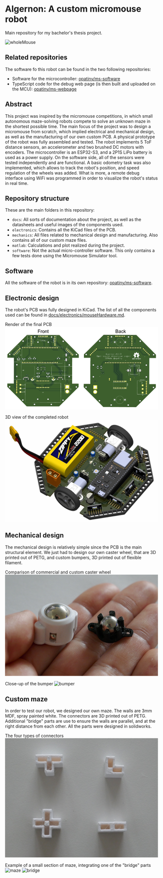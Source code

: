 # Algernon: A custom micromouse robot

Main repository for my bachelor's thesis project.

![wholeMouse](./docs/images/wholeMouse.png)

## Related repositories

The software fo this robot can be found in the two following repositories:

- Software for the microcontroller: [opatiny/ms-software](https://github.com/opatiny/ms-software)
- TypeScript code for the debug web page (is then built and uploaded on the MCU): [opatiny/ms-webpage](https://github.com/opatiny/ms-webpage)

## Abstract

This project was inspired by the micromouse competitions, in which small autonomous maze-solving robots compete to solve an unknown maze in the shortest possible time. The main focus of the project was to design a micromouse from scratch, which implied electrical and mechanical design, as well as the manufacturing of our own custom PCB. A physical prototype of the robot was fully assembled and tested. The robot implements 5 ToF distance sensors, an accelerometer and two brushed DC motors with encoders. The microcontroller is an ESP32-S3, and a 2P1S LiPo battery is used as a power supply. On the software side, all of the sensors were tested independently and are functional. A basic odometry task was also implemented, which allows to track the robot's position, and speed regulation of the wheels was added. What is more, a remote debug interface using WiFi was programmed in order to visualize the robot's status in real time.

## Repository structure

These are the main folders in this repository:

- `docs`: All sorts of documentation about the project, as well as the datasheets and useful images of the components used.
- `electronics`: Contains all the KiCad files of the PCB.
- `mechanics`: All files related to mechanical design and manufacturing. Also contains all of our custom maze files.
- `matlab`: Calculations and plot realized during the project.
- `software`: Not the actual micro-controller software. This only contains a few tests done using the Micromouse Simulator tool.

## Software

All the software of the robot is in its own repository: [opatiny/ms-software](https://github.com/opatiny/micromouse).

## Electronic design

The robot's PCB was fully designed in KiCad. The list of all the components used can be found in [docs/electronics/mouseHardware.md](./docs/electronics/mouseHardware.md).

Render of the final PCB
![pcb](./docs/images/ms-pcb.png)

3D view of the completed robot
![3D](./docs/images/algernon-iso.jpg)

## Mechanical design

The mechanical design is relatively simple since the PCB is the main structural element. We just had to design our own caster wheel, that are 3D printed out of PETG, and custom bumpers, 3D printed out of flexible filament.

Comparison of commercial and custom caster wheel
![caster](./docs/images/caster.jpg)

Close-up of the bumper
![bumper](./docs/images/bumperSoft.JPG)

## Custom maze

In order to test our robot, we designed our own maze. The walls are 3mm MDF, spray painted white. The connectors are 3D printed out of PETG. Additional "bridge" parts are use to ensure the walls are parallel, and at the right distance from each other. All the parts were designed in solidworks.

The four types of connectors
![connector](./docs/images/corners.jpg)

Example of a small section of maze, integrating one of the "bridge" parts
![maze](./docs/images/mazeBridge.JPG)
![bridge](./docs/images/bridgeCloseup.JPG)
